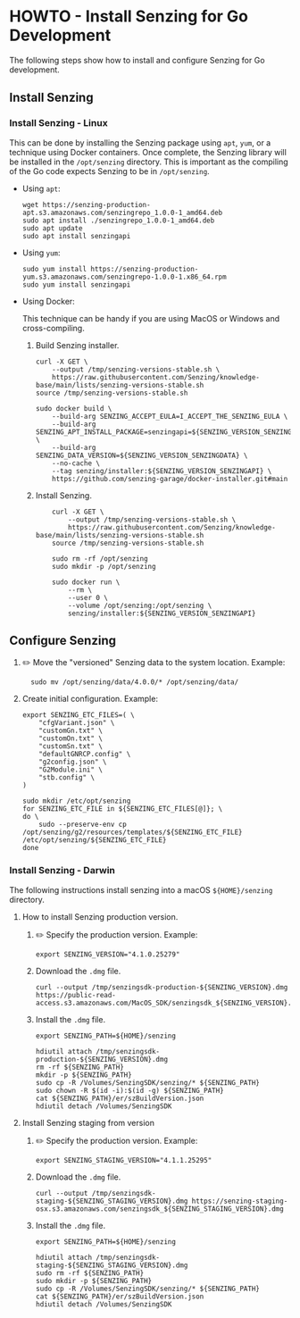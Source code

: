 # HOWTO - Install Senzing for Go Development

The following steps show how to install and configure Senzing for Go development.

## Install Senzing

### Install Senzing - Linux

This can be done by installing the Senzing package using `apt`, `yum`,
or a technique using Docker containers.
Once complete, the Senzing library will be installed in the `/opt/senzing` directory.
This is important as the compiling of the Go code expects Senzing to be in `/opt/senzing`.

- Using `apt`:

  ```console
  wget https://senzing-production-apt.s3.amazonaws.com/senzingrepo_1.0.0-1_amd64.deb
  sudo apt install ./senzingrepo_1.0.0-1_amd64.deb
  sudo apt update
  sudo apt install senzingapi

  ```

- Using `yum`:

  ```console
  sudo yum install https://senzing-production-yum.s3.amazonaws.com/senzingrepo-1.0.0-1.x86_64.rpm
  sudo yum install senzingapi

  ```

- Using Docker:

  This technique can be handy if you are using MacOS or Windows and cross-compiling.

  1. Build Senzing installer.

     ```console
     curl -X GET \
         --output /tmp/senzing-versions-stable.sh \
         https://raw.githubusercontent.com/Senzing/knowledge-base/main/lists/senzing-versions-stable.sh
     source /tmp/senzing-versions-stable.sh

     sudo docker build \
         --build-arg SENZING_ACCEPT_EULA=I_ACCEPT_THE_SENZING_EULA \
         --build-arg SENZING_APT_INSTALL_PACKAGE=senzingapi=${SENZING_VERSION_SENZINGAPI_BUILD} \
         --build-arg SENZING_DATA_VERSION=${SENZING_VERSION_SENZINGDATA} \
         --no-cache \
         --tag senzing/installer:${SENZING_VERSION_SENZINGAPI} \
         https://github.com/senzing-garage/docker-installer.git#main

     ```

  1. Install Senzing.

     ```console
         curl -X GET \
             --output /tmp/senzing-versions-stable.sh \
             https://raw.githubusercontent.com/Senzing/knowledge-base/main/lists/senzing-versions-stable.sh
         source /tmp/senzing-versions-stable.sh

         sudo rm -rf /opt/senzing
         sudo mkdir -p /opt/senzing

         sudo docker run \
             --rm \
             --user 0 \
             --volume /opt/senzing:/opt/senzing \
             senzing/installer:${SENZING_VERSION_SENZINGAPI}

     ```

## Configure Senzing

1. :pencil2: Move the "versioned" Senzing data to the system location.
   Example:

   ```console
     sudo mv /opt/senzing/data/4.0.0/* /opt/senzing/data/

   ```

1. Create initial configuration.
   Example:

   ```console
   export SENZING_ETC_FILES=( \
       "cfgVariant.json" \
       "customGn.txt" \
       "customOn.txt" \
       "customSn.txt" \
       "defaultGNRCP.config" \
       "g2config.json" \
       "G2Module.ini" \
       "stb.config" \
   )

   sudo mkdir /etc/opt/senzing
   for SENZING_ETC_FILE in ${SENZING_ETC_FILES[@]}; \
   do \
       sudo --preserve-env cp /opt/senzing/g2/resources/templates/${SENZING_ETC_FILE} /etc/opt/senzing/${SENZING_ETC_FILE}
   done

   ```

### Install Senzing - Darwin

The following instructions install senzing into a macOS `${HOME}/senzing` directory.

1. How to install Senzing production version.
    1. :pencil2: Specify the production version.
       Example:

        ```console
        export SENZING_VERSION="4.1.0.25279"
        ```

    1. Download the `.dmg` file.

        ```console
        curl --output /tmp/senzingsdk-production-${SENZING_VERSION}.dmg https://public-read-access.s3.amazonaws.com/MacOS_SDK/senzingsdk_${SENZING_VERSION}.dmg
        ```

    1. Install the `.dmg` file.

        ```console
        export SENZING_PATH=${HOME}/senzing

        hdiutil attach /tmp/senzingsdk-production-${SENZING_VERSION}.dmg
        rm -rf ${SENZING_PATH}
        mkdir -p ${SENZING_PATH}
        sudo cp -R /Volumes/SenzingSDK/senzing/* ${SENZING_PATH}
        sudo chown -R $(id -i):$(id -g) ${SENZING_PATH}
        cat ${SENZING_PATH}/er/szBuildVersion.json
        hdiutil detach /Volumes/SenzingSDK
        ```

1. Install Senzing staging from version
    1. :pencil2: Specify the production version.
       Example:

        ```console
        export SENZING_STAGING_VERSION="4.1.1.25295"
        ```

    1. Download the `.dmg` file.

        ```console
        curl --output /tmp/senzingsdk-staging-${SENZING_STAGING_VERSION}.dmg https://senzing-staging-osx.s3.amazonaws.com/senzingsdk_${SENZING_STAGING_VERSION}.dmg
        ```

    1. Install the `.dmg` file.

        ```console
        export SENZING_PATH=${HOME}/senzing

        hdiutil attach /tmp/senzingsdk-staging-${SENZING_STAGING_VERSION}.dmg
        sudo rm -rf ${SENZING_PATH}
        sudo mkdir -p ${SENZING_PATH}
        sudo cp -R /Volumes/SenzingSDK/senzing/* ${SENZING_PATH}
        cat ${SENZING_PATH}/er/szBuildVersion.json
        hdiutil detach /Volumes/SenzingSDK
        ```

